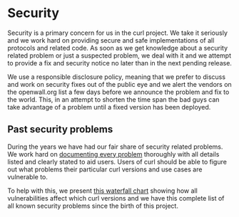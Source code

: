 # Security

Security is a primary concern for us in the curl project. We take it seriously
and we work hard on providing secure and safe implementations of all protocols
and related code. As soon as we get knowledge about a security related problem
or just a suspected problem, we deal with it and we attempt to provide a fix
and security notice no later than in the next pending release.

We use a responsible disclosure policy, meaning that we prefer to discuss and
work on security fixes out of the public eye and we alert the vendors on the
openwall.org list a few days before we announce the problem and fix to the
world. This, in an attempt to shorten the time span the bad guys can take
advantage of a problem until a fixed version has been deployed.

## Past security problems

During the years we have had our fair share of security related problems. We
work hard on [documenting every
problem](https://curl.se/docs/security.html) thoroughly with all details
listed and clearly stated to aid users. Users of curl should be able to figure
out what problems their particular curl versions and use cases are vulnerable
to.

To help with this, we present [this waterfall
chart](https://curl.se/docs/vulnerabilities.html) showing how all
vulnerabilities affect which curl versions and we have this complete list of
all known security problems since the birth of this project.

